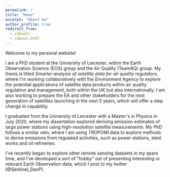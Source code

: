 ```yaml
---
permalink: /
title: "Home"
excerpt: "About me"
author_profile: true
redirect_from: 
  - /about/
  - /about.html
---
```



Welcome to my personal website!

I am a PhD student at the University of Leicester, within the Earth Observation Science (EOS) group and the Air Quality (TeamAQ) group. My thesis is titled *Smarter analysis of satellite data for air quality regulators*, where I'm working collaboratively with the Environment Agency to explore the potential applications of satellite data products within air quality regulation and management, both within the UK but also internationally. I am also working to prepare the EA and other stakeholders for the next generation of satellites launching in the next 5 years, which will offer a step change in capability.

I graduated from the University of Leicester with a Master's in Physics in July 2020, where my dissertation explored deriving emission estimates of large power stations using high-resolution satellite measurements. My PhD follows a similar vein, where I am using TROPOMI data to explore methods to derive emissions from regulated activities, such as power stations, steel works and oil refineries. 

I've recently began to explore other remote sensing datasets in my spare time, and I've developed a sort of "hobby" out of presenting interesting or relevant Earth Observation data, which I post to my twitter (@Sentinel_DanP). 
